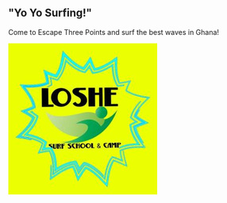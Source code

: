 ## "Yo Yo Surfing!"

Come to Escape Three Points and surf the best waves in Ghana!

![Loshe](/assets/images/loshe.jpg)
